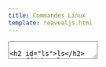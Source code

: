 ```yaml
---
title: Commandes Linux
template: reavealjs.html
---
```


<section data-markdown data-separator="-----" data-separator-vertical="----">
  <textarea data-template>

## ls

Afficher le contenu d'un répertoire.

----

`ls -l` Afficher les informations de manière détaillée.

`ls -a` Afficher les fichiers cachés.

`ls -h` Afficher la taille des fichiers de facon lisible.

`ls -r` Tri inversé.

`ls -t` Trier les fichiers par date du plus récent au plus ancien.

`ls -S` Trier par taille décroissante.

`ls -la` Afficher tous les fichiers y compris les fichiers cachés.

`ls -lhS` Afficher les informations des fichiers, avec des tailles
lisibles le tout ordonné du plus grand au plus petit.

-----

## cd 

Naviguer d’un répertoire à un autre.

----

`cd /` Permet de se retrouver à la racine du disque.

`cd ~` ou `cd` Accéder directement au répertoire de l’utilisateur.

`cd /var/www/` Aller dans le répertoire /var/www.

`cd ..` Remonter dans le répertoire parent à partir de là où vous êtes.

`cd -` Permet de revenir au répertoire précédent.

-----

## pwd

`pwd` Renvoie le chemin absolu du répertoire courant ce qui est utile
puisqu’en général le shell n’affiche que le nom du répertoire courant.

-----
## cp

Créer une copie d’un fichier ou dossier.
----

`cp foo/bar.txt baz/` Copier le fichier bar.txt dans le répertoire baz.

`cp -r foo/ baz/` Copier des répertoires entiers (note : si baz existe,
la cible sera baz/foo/).

-----
## mv

Déplacer ou renommer un fichier.
----
`mv foo/bar.txt baz/` Déplacer le fichier bar.txt dans le répertoire
baz.

`mv foo_bar.txt foo_baz.txt` Renommer le fichier foo\_bar.txt en
foo\_baz.txt.

-----

## cat 

Afficher le contenu d'un fichier dans le terminal.

----

`cat foo.txt` Affiche le contenu du fichier foo.txt sur la sortie
standard.

`cat -n foo.txt` Affiche le contenu du fichier foo.txt sur la sortie
standard avec les numéros de ligne.

-----

## rm

Effacer un fichier ou un répertoire.
----

`rm *.txt` Supprimer tous les fichiers ayant pour extension txt.

`rm foo.txt bar.txt` Supprimer les fichiers foo.txt et bar.txt.

`rm -rf baz/` Supprimer le répertoire baz et tout son contenu.

-----
## mkdir

Créer un répertoire à l’emplacement où vous êtes ou l’emplacement précisé en argument de la commande.
----

`mkdir -v` Retourner des informations lors de la création d'un
répertoire.

`mkdir -p` Cette option permet de créer une arborescence complète.

`mkdir foo` Créer le répertoire foo.

`mkdir -v foo /tmp/bar` Créer les répertoires foo et /tmp/bar.

`mkdir -p foo/bar/baz` Créer l’arborescence foo/bar/baz.

-----

## chown

Changer le propriétaire d'un fichier ou d'un répertoire.

----

`chown bob:admin foo.txt` Attribuer l’utilisateur bob et le groupe admin
au fichier foo.txt.

-----

## chmod 

Changer les droits d'un fichier ou d'un répertoire. Pour exécuter cette commande vous devez être le propriétaire du fichier ou être logué en root.

----

`chmod u+w fichier` Ajouter les droits d'écriture au propriétaire (user,
write)

`chmod g+r fichier` Ajouter les droits de lecture au groupe du fichier
(group, read)

`chmod o-x fichier` Supprimer les droits d'exécution aux autres
utilisateurs (other, execution)

`chmod a+rw dossier` Ajouter les droits de lecture / écriture à tous
(all)

`chmod -R a+rx files` Ajouter les droits de lecture et d'exécution à
tout ce que contient le repertoire dossier.

`chmod 764 dossier` Tous les droits pour le propriétaire (7xx), lecture
et ecriture pour le groupe (x6x) et lecture uniquement pour les autres
(xx4).

`chmod -R 755 dossier` Donner au propriétaire tous les droits (7xx),
alors que seuls les droits de lecture et d'accès seront donnés aux
autres (x55). Grace à l'option -R ces droits seront appliqués à tous les
fichiers et dossiers contenus dans ce répertoire.

----

### Correspondances de représentation des droits

Droit | Valeur alphanumérique | Valeur binaire | Valeur octale
-- | -- | -- | --
aucun droit | --- |  000 | 0
exécution seulement | --x  | 001 | 1
écriture seulement | -w- | 010  | 2
ecriture et exécution | -wx | 011 | 3
lecture seulement | r-- | 100 | 4 
lecture et exécution | r-x | 101 | 5
lecture et écriture | rw- | 110 | 6
tous les droits (lecture, écriture et exécution) | rwx | 111 | 7

-----
## ssh

Se connecter de façon sécurisée à une machine distante.

----

`ssh john@remotehost.example.com` Connexion à la machine distante avec
le login john.

`ssh -l john remotehost.example.com` Equivaut à la commande précédente.

`ssh-keygen -t dsa` Génération d'une clé DSA (à faire sur la machine
locale).

`ssh-copy-id -i ~/.ssh/id_dsa.pub john@remotehost.example.com` Copie de
la clé publique sur la machine distante.

-----

## scp

Copier des fichiers entre le serveur et le client ssh de manière sécurisée.

----

`scp foo.txt john@remotehost.example.com:` Transfère le fichier foo.txt
situé dans le répertoire courant vers le home du compte john de la
machine remotehost.example.com.

`scp john@remotehost.example.com:foo.txt ./` Récupère le fichier foo.txt
situé dans le home du répertoire du compte john pour le copier dans le
répertoire courant.

`scp john@remotehost.example.com:/backups/*.sql backups/` Récupérer les
fichiers .sql situés dans le répertoire backups pour le copier dans le
sous-répertoire backups.

`scp -P 17654 john@remotehost:/files/ files/` Récupérer les fichiers via
un autre port (17654) que le port par défaut (22).

`scp -r mails/ john@remotehost:` Transfère l'intégralité du répertoire
mails.

-----

## rsync

Copier des fichiers et des dossiers depuis ou vers un hôte à distance, permet la synchronisation de fichiers.
----
Quelques options :  

`-a`: copie de manière récursive tout en préservant les permissions et
les dates des fichiers.

`-z`: compresse les données avant le transfert.

`-v`: affiche tout ce qui se passe pendant le transfert.

`-n`: permet de tester la commande (`dry-run`).

`--progress`: affiche la barre de progression pendant le transfert.

`--delete`: efface les fichiers qui n'existent pas chez l'émetteur

`--exclude=MOTIF`: exclut les fichiers correspondant au motif

`rsync source/ destination/` Synchroniser les fichiers sources vers une
destination.

`rsync -azv john@remotehost.example.com:source/ destination/` Récupère
les nouveaux fichiers et fichiers modifiés du répertoire distant vers le
répertoire local.

`rsync -azv --delete source/ destination/` Synchroniser tous les
fichiers, supprime aussi les fichiers qui n'existent plus sur la source.

`rsync -azv --exclude="dump/*.sql.gz" files/ backup/` Synchroniser tout le répertoire files sauf les fichiers .sql.gz.

`rsync --rsh='ssh -p1234' ource/ destination/` Effectuer un rsync sur un port spécifique.

**Note :** en général, on suffixe toujours par un `/` le nom des répertoires sources et de destination.

-----

## sed

Parcourt un fichier texte ligne par ligne afin de lui appliquer un traitement ou un remplacement lorsque l'expression régulière est vérifiée.

----

`sed 's/foo/bar/' file.txt` Transformer la première occurence 'foo' de
chaque ligne par 'bar'.

`sed 's/\t/  /g' file.txt` Transformer toutes les tabulations par deux
espaces.

`sed '/^#/ d' file.txt` Supprimer toutes les lignes commancant par \#.

`sed '/^Bonjour/,/^Au revoir/d' file.txt` Supprimer toutes les lignes
comprises entre les deux motifs.

`sed -n '/foo/p' file.txt` Afficher uniquement les lignes où
l'expression est trouvée.

-----

## grep
Rechercher une chaîne de caractères ou un motif dans un fichier.

----

Quelques options :  
`-v`: affiche les lignes ne contenant pas la chaîne.

`-c`: compte le nombre de lignes contenant la chaîne.

`-n`: retourne les lignes préfixées par leur numéro.

`-x`: ligne correspondant exactement à la chaîne.

`-l`: affiche le nom des fichiers qui contiennent la chaîne.

`grep 'text' foo.txt` Recherche l'occurence 'text' dans le fichier
foo.txt.

`grep -nri 'foobar' /project ` Recherche toutes les occurences de
'foobar' dans le repertoire /project.

`grep -nri '\(foo\|bar\|baz\)' /project ` Recherche toutes les
occurences à 'foo', 'bar' et 'baz' dans le repertoire /project.

-----

## find
Chercher des fichiers et éventuellement d'exécuter des commandes dessus.

----

Quelques options :  
`-name`: Recherche d'un fichier par son nom

`-iname`: Même chose que -name mais insensible à la casse

`-type`: Recherche de fichier d'un certain type

`-atime`: Recherche par date de dernier accès

`-mtime`: Recherche par date de dernière modification

`-user`: Recherche de fichiers appartenant à l'utilisateur donné

`-group`: Recherche de fichiers appartenant au groupe donné

`-size`: Recherche par rapport à une taille de fichier.

`-exec`: Exécute la commande donnée aux fichiers trouvés.

`-a`: Opérateur ET

`-o`: Opérateur OU

`!` ou `-not`: Opérateur NOT

`find myfile* -print` Rechercher un fichier commençant par "myfile"

`find -name *myfile*.txt -print` Rechercher un fichier contenant
"myfile" et ayant pour extention ".txt"

`find /usr -type d -print` Afficher tous les répertoires de /usr

`find $HOME \( -name '*.txt' -o -name '*.pdf' \)` Afficher tous les
fichiers .txt ou .pdf dans le répertoire home de l'utilisateur.

`find $HOME -name *.txt -atime +7 -exec rm {} \;` Supprimer tous les
fichiers .txt qui n'ont pas été consultés depuis plus de 7 jours dans le
répertoire home de l'utilisateur.

`find $HOME -name '*.txt' -size +4k -exec ls -l {} \;` Afficher la
taille de tous les fichiers de plus de 4 kilos

-----

## test

Comparer des chaines de caractères, des nombres et vérifier certaines propriétés de fichiers. Il est possible de simplifier son écriture en la remplaçant par des crochets \[ \].

----

`test -e foo.txt` tester si le fichier foo.txt existe.

`test -d foo` tester que foo soit un répertoire.

`test -w foo.txt` tester si le fichier est accessible en écriture.

`test -x foo.txt` tester si le fichier est exécutable.

`[ "string1" != "string2" ]` vérifier que la chaine string1 n'est pas
égale à string2.

`[ int1 != int2 ]` vérifier que le nombre int1 est inférieur à int2.

-----

## apt & dpkg

Installer et désinstaller des **paquets** sur des distributions dérivées de Debian (Ubuntu, Mint...).

----

`apt update` Mettre à jour la liste des fichiers disponibles dans
les dépôts APT.

`apt install samba` Installer du paquet Samba.

`apt install foo=2.2-1` Installer du paquet foo dans sa version
2.2-1.

`apt remove samba` Désinstallation du paquet Samba tout en laissant
les fichiers de configuration.

`apt purge samba` Suppression complète du paquet Samba et de ses
fichiers de configuration.

`apt-cache policy php5` Récupération d'informations sur l'état du paquet
php5

`dpkg -l | grep php` Lister tous les paquets php installés sur la
machine

-----

## tar
Compresser ou décompresser des fichiers ou des dossiers.

----

Quelques options :  
`-c`: créer

`-t`: tester / lister

`-x`: extraire

`-v`: description des fichiers désarchivés

`-j`: format de compression bzip2

`-z`: format de compression gzip

`tar -cvf archive.tar fichier1` Création d’une archive nommée
archive.tar contenant le fichier fichier1.

`tar -cvf archive.tar fichier1 fichier2` Création d’une archive
contenant deux fichiers fichier1 et fichier2.

`tar -cvf archive.tar repertoire/` Création d’une archive a partir d’un
répertoire.

`tar -czvf archive.tar.gz repertoire/` Création d’une archive au format
tar.gz.

`tar -cjvf archive.tar.bz2 repertoire/` Création d’une archive au format
tar.bz2.

`tar -xzvf archive.tar.gz` Extraction de l’archive tar.gz.

`tar -xjvf archive.tar.bz2` Extraction de l’archive tar.bz2.

`tar -tf mon_fichier.tar` Liste tous les fichiers contenus dans une
archive.

-----

## du

Visualiser l'espace disque.

----

`du -sh dossier1 dossier2` connaitre l'espace disque utilisé des deux
répertoires (*disk usage*).

`du -hc --max-depth=1` afficher l'espace disque utilisé des fichiers et
répertoires contenu dans un répertoire.

`df -h` afficher l'espace disque disponible (*disk free*).

-----

## Gestion des processus

----

`top` Classement en live des processus en cours triés par utilisation Proc, Mem ou Temps CPU.

`free` Afficher la mémoire libre.

`ps aux` Afficher tous les processus exécutés.

`ps faux` Afficher tous les processus exécutés affiché sous forme.

`kill pid` Arrêter un processus.

`kill ­9 pid` Tuer violemment le processus (déconseillé).

</textarea>
</section>